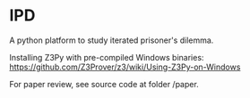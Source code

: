 # IPD
A python platform to study iterated prisoner's dilemma.

Installing Z3Py with pre-compiled Windows binaries:
https://github.com/Z3Prover/z3/wiki/Using-Z3Py-on-Windows

For paper review, see source code at folder /paper.